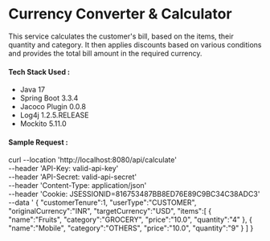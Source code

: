# **Currency Converter & Calculator**

This service calculates the customer's bill, based on the items, their quantity and category.
It then applies discounts based on various conditions and provides the total bill amount in the required currency.

#### **Tech Stack Used :**

* Java 17
* Spring Boot 3.3.4
* Jacoco Plugin 0.0.8
* Log4j 1.2.5.RELEASE
* Mockito 5.11.0

#### **Sample Request :**

curl --location 'http://localhost:8080/api/calculate' \
--header 'API-Key: valid-api-key' \
--header 'API-Secret: valid-api-secret' \
--header 'Content-Type: application/json' \
--header 'Cookie: JSESSIONID=816753487BB8ED76E89C9BC34C38ADC3' \
--data '
{
    "customerTenure":1,
    "userType":"CUSTOMER",
    "originalCurrency":"INR",
    "targetCurrency":"USD",
    "items":[
        {
        "name":"Fruits",
        "category":"GROCERY",
        "price":"10.0",
        "quantity":"4"
        },
        {
        "name":"Mobile",
        "category":"OTHERS",
        "price":"10.0",
        "quantity":"9"
        }
    ]
}
